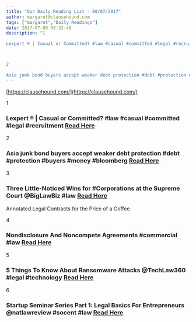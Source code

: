 ```yaml
---
title: "Our Daily Reading List - 08/07/2017"
author: margaret@clausehound.com
tags: ["margaret","Daily Readings"]
date: 2017-07-08 08:32:48
description: "1

Lexpert ® | Casual or Committed? #law #casual #committed #legal #recruitment Read Here



2

Asia junk bond buyers accept weaker debt protection #debt #protection #buyers #money #bloomberg Read He..."
---
```


[https://clausehound.com/](https://clausehound.com/)

1

### Lexpert ® | Casual or Committed? #law #casual #committed #legal #recruitment [Read Here](http://www.lexpert.ca/article/casual-or-committed/?p=&amp;sitecode=lex)

2

### Asia junk bond buyers accept weaker debt protection #debt #protection #buyers #money #bloomberg [Read Here](https://www.bloomberg.com/professional/blog/asia-junk-bond-buyers-accept-weaker-debt-protection/)

3

### Three Little-Noticed Wins for #Corporations at the Supreme Court @BigLawBiz #law  [Read Here](https://goo.gl/m7ZHTk)

Annotated Legal Contracts
for the Price of a Coffee

4

### Nondisclosure And Noncompete Agreements #commercial #law  [Read Here](https://goo.gl/3bpGtz)

5

### 5 Things To Know About Ransomware Attacks @TechLaw360 #legal #technology  [Read Here](https://goo.gl/pzz7q2)

6

### Startup Seminar Series Part 1: Legal Basics For Entrepreneurs @natlawreview #socent #law [Read Here](https://goo.gl/YQY1Zy)